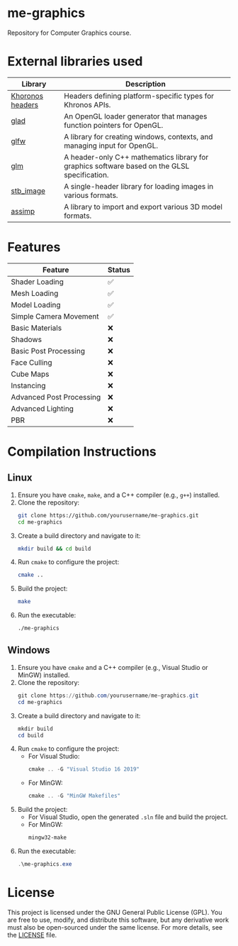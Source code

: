 # me-graphics
Repository for Computer Graphics course.

# External libraries used

| Library            | Description                                                                                   |
|--------------------|-----------------------------------------------------------------------------------------------|
| [Khoronos headers](https://registry.khronos.org/EGL/api/KHR/khrplatform.h) | Headers defining platform-specific types for Khronos APIs.                                    |
| [glad](https://glad.dav1d.de/)                                              | An OpenGL loader generator that manages function pointers for OpenGL.                         |
| [glfw](https://www.glfw.org/)                                               | A library for creating windows, contexts, and managing input for OpenGL.                     |
| [glm](https://github.com/g-truc/glm)                                        | A header-only C++ mathematics library for graphics software based on the GLSL specification. |
| [stb_image](https://github.com/nothings/stb/tree/master)                    | A single-header library for loading images in various formats.                               |
| [assimp](https://github.com/assimp/assimp)                                  | A library to import and export various 3D model formats.                                      |

# Features

| Feature                  | Status |
|--------------------------|--------|
| Shader Loading           | ✅     |
| Mesh Loading             | ✅     |
| Model Loading            | ✅     |
| Simple Camera Movement   | ✅     |
| Basic Materials          | ❌     |
| Shadows                  | ❌     |
| Basic Post Processing    | ❌     |
| Face Culling             | ❌     |
| Cube Maps                | ❌     |
| Instancing               | ❌     |
| Advanced Post Processing | ❌     |
| Advanced Lighting        | ❌     |
| PBR                      | ❌     |

# Compilation Instructions

## Linux
1. Ensure you have `cmake`, `make`, and a C++ compiler (e.g., `g++`) installed.
2. Clone the repository:
   ```bash
   git clone https://github.com/yourusername/me-graphics.git
   cd me-graphics
   ```
3. Create a build directory and navigate to it:
   ```bash
   mkdir build && cd build
   ```
4. Run `cmake` to configure the project:
   ```bash
   cmake ..
   ```
5. Build the project:
   ```bash
   make
   ```
6. Run the executable:
   ```bash
   ./me-graphics
   ```

## Windows
1. Ensure you have `cmake` and a C++ compiler (e.g., Visual Studio or MinGW) installed.
2. Clone the repository:
   ```powershell
   git clone https://github.com/yourusername/me-graphics.git
   cd me-graphics
   ```
3. Create a build directory and navigate to it:
   ```powershell
   mkdir build
   cd build
   ```
4. Run `cmake` to configure the project:
   - For Visual Studio:
     ```powershell
     cmake .. -G "Visual Studio 16 2019"
     ```
   - For MinGW:
     ```powershell
     cmake .. -G "MinGW Makefiles"
     ```
5. Build the project:
   - For Visual Studio, open the generated `.sln` file and build the project.
   - For MinGW:
     ```powershell
     mingw32-make
     ```
6. Run the executable:
   ```powershell
   .\me-graphics.exe
   ```

# License

This project is licensed under the GNU General Public License (GPL). You are free to use, modify, and distribute this software, but any derivative work must also be open-sourced under the same license. For more details, see the [LICENSE](./LICENSE) file.

